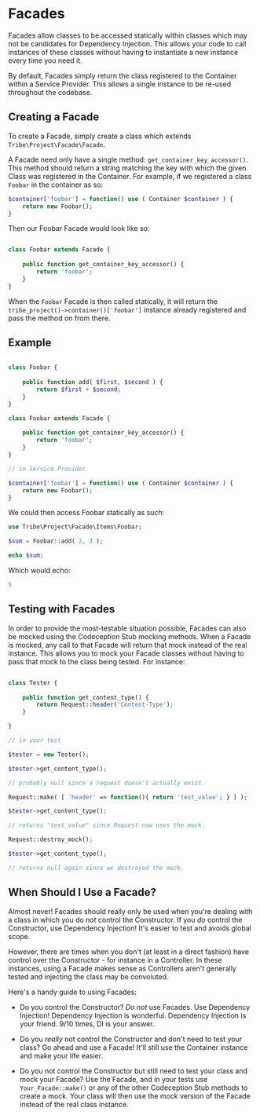 # Facades

Facades allow classes to be accessed statically within classes which may not be candidates for Dependency Injection. This
allows your code to call instances of these classes without having to instantiate a new instance every time you need it.

By default, Facades simply return the class registered to the Container within a Service Provider. This allows a single instance
to be re-used throughout the codebase. 

## Creating a Facade

To create a Facade, simply create a class which extends `Tribe\Project\Facade\Facade`. 

A Facade need only have a single method: `get_container_key_accessor()`. This method should return a string matching the 
key with which the given Class was registered in the Container. For example, if we registered a class `Foobar` in the container
as so:

```php
$container['foobar'] = function() use ( Container $container ) {
    return new Foobar();
}
```

Then our Foobar Facade would look like so:

```php

class Foobar extends Facade {
    
    public function get_container_key_accessor() {
        return 'foobar';
    }
}
```

When the `Foobar` Facade is then called statically, it will return the `tribe_project()->container()['foobar']` instance 
already registered and pass the method on from there. 

## Example

```php

class Foobar {
    
    public function add( $first, $second ) {
        return $first + $second;
    }
}

class Foobar extends Facade {
    
    public function get_container_key_accessor() {
        return 'foobar';
    }
}

// in Service Provider

$container['foobar'] = function() use ( Container $container ) {
    return new Foobar();
}
```

We could then access Foobar statically as such:

```php
use Tribe\Project\Facade\Items\Foobar;

$sum = Foobar::add( 2, 3 );

echo $sum;

```

Which would echo:

```php
5
```

## Testing with Facades

In order to provide the most-testable situation possible, Facades can also be mocked using the Codeception Stub mocking methods.
When a Facade is mocked, any call to that Facade will return that mock instead of the real instance. This allows you to mock 
your Facade classes without having to pass that mock to the class being tested. For instance:

```php

class Tester {
    
    public function get_content_type() {
        return Request::header('Content-Type');
    }

}

// in your test

$tester = new Tester();

$tester->get_content_type();

// probably null since a request doesn't actually exist.

Request::make( [ 'header' => function(){ return 'test_value'; } ] );

$tester->get_content_type();

// returns "test_value" since Request now uses the mock.

Request::destroy_mock();

$tester->get_content_type();

// returns null again since we destroyed the mock.

```

## When Should I Use a Facade?

Almost never! Facades should really only be used when you're dealing with a class in which you do _not_ control the Constructor. 
If you _do_ control the Constructor, use Dependency Injection! It's easier to test and avoids global scope.

However, there are times when you don't (at least in a direct fashion) have control over the Constructor - for instance in a 
Controller. In these instances, using a Facade makes sense as Controllers aren't generally tested and injecting the class 
may be convoluted. 

Here's a handy guide to using Facades:

- Do you control the Constructor? _Do not_ use Facades. Use Dependency Injection! Dependency Injection is wonderful.
Dependency Injection is your friend. 9/10 times, DI is your answer.

- Do you _really_ not control the Constructor and don't need to test your class? Go ahead and use a Facade! It'll still use
the Container instance and make your life easier.

- Do you not control the Constructor but still need to test your class and mock your Facade? Use the Facade, and in your tests
use `Your_Facade::make()` or any of the other Codeception Stub methods to create a mock. Your class will then use the mock version
of the Facade instead of the real class instance.